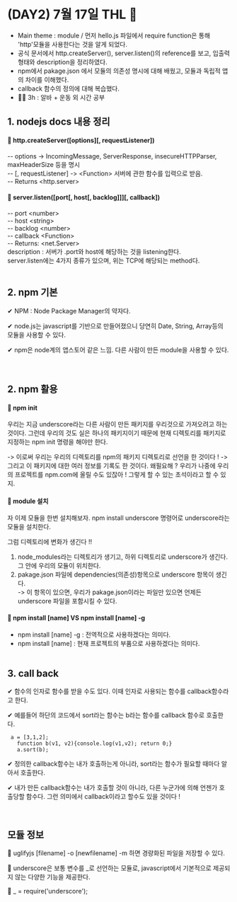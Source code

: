 # (DAY2) 7월 17일 THL 🤞

 - Main theme : module / 먼저 hello.js 파일에서 require function은 통해 'http'모듈을 사용한다는 것을 알게 되었다.<br>
 - 공식 문서에서 http.createServer(), server.listen()의 reference를 보고, 입출력형태와 description을 정리하였다.<br>
 - npm에서 pakage.json 에서 모듈의 의존성 명시에 대해 배웠고, 모듈과 독립적 앱의 차이를 이해했다.
 - callback 함수의 정의에 대해 복습했다.
 - 🚶‍♀️ 3h : 알바 + 운동 외 시간 공부
 

## 1. nodejs docs 내용 정리

#### 🔎 http.createServer([options][, requestListener])
-- options -> IncomingMessage, ServerResponse, insecureHTTPParser, maxHeaderSize 등을 명시<br>
-- [, requestListener] -> \<Function\> 서버에 관한 함수를 입력으로 받음.<br>
-- Returns \<http.server\><br>

#### 🔎 server.listen([port[, host[, backlog]]][, callback])<br>
-- port \<number\> <br>
-- host \<string\> <br>
-- backlog \<number\> <br>
-- callback \<Function\><br>
-- Returns: \<net.Server\><br>
description : 서버가 .port와 host에 해당하는 것을 listening한다.<br>
server.listen에는 4가지 종류가 있으며, 위는 TCP에 해당되는 method다. <br>
<br>

## 2. npm 기본
 ✔ NPM :  Node Package Manager의 약자다.<br>
 
 ✔ node.js는 javascript를 기반으로 만들어졌으니 당연히 Date, String, Array등의 모듈을 사용할 수 있다.<br>
 
 ✔ npm은 node계의 앱스토어 같은 느낌. 다른 사람이 만든 module을 사용할 수 있다.<br><br><br>
 
 
 ## 2. npm 활용
 
  #### 🔎 npm init
  우리는 지금 underscore라는 다른 사람이 만든 패키지를 우리것으로 가져오려고 하는 것이다. 그런데 우리의 것도 실은 하나의 패키지이기 때문에 현재 디렉토리를 패키지로 지정하는 npm init 명령을 해야만 한다.

 -> 이로써 우리는 우리의 디렉토리를 npm의 패키지 디렉토리로 선언을 한 것이다 !
 -> 그리고 이 패키지에 대한 여러 정보를 기록도 한 것이다.
왜필요해 ? 우리가 나중에 우리의 프로젝트를 npm.com에 올릴 수도 있잖아 ! 그렇게 할 수 있는 초석이라고 할 수 있지.

  #### 🔎 module 설치
  
  자 이제 모듈을 한번 설치해보자. npm install underscore 명령어로 underscore라는 모듈을 설치한다.

그럼 디렉토리에 변화가 생긴다 !! 
1. node_modules라는 디렉토리가 생기고, 하위 디렉토리로 underscore가 생긴다. 그 안에 우리의 모듈이 위치한다.
2. pakage.json 파일에 dependencies(의존성)항목으로 underscore 항목이 생긴다. 
    <br>-> 이 항목이 있으면, 우리가 pakage.json이라는 파일만 있으면 언제든 underscore 파일을 포함시킬 수 있다.
    


#### 🔎 npm install [name] VS npm install [name] **-g**
  - npm install [name] -g : 전역적으로 사용하겠다는 의미다.
  - npm install [name] : 현재 프로젝트의 부품으로 사용하겠다는 의미다.<br><br>
 
 
 ## 3. call back
 ✔ 함수의 인자로 함수를 받을 수도 있다. 이때 인자로 사용되는 함수를 callback함수라고 한다.

 ✔ 예를들어 하단의 코드에서 sort라는 함수는 b라는 함수를 callback 함수로 호출한다.
  <pre><code> a = [3,1,2];
   function b(v1, v2){console.log(v1,v2); return 0;}
   a.sort(b); </pre></code>
 ✔ 정의한 callback함수는 내가 호출하는게 아니라, sort라는 함수가 필요할 때마다 알아서 호출한다.
 
✔ 내가 만든 callback함수는 내가 호출할 것이 아니라, 다른 누군가에 의해 언젠가 호출당할 함수다. 그런 의미에서 callback이라고 할수도 있을 것이다 !
 
 <br>
 
## 모듈 정보
🔅 uglifyjs [filename] -o [newfilename] -m 하면 경량화된 파일을 저장할 수 있다.

🔅 underscore은 보통 변수를 _로 선언하는 모듈로, javascript에서 기본적으로 제공되지 않는 다양한 기능을 제공한다.

🔅  _ = require('underscore');
